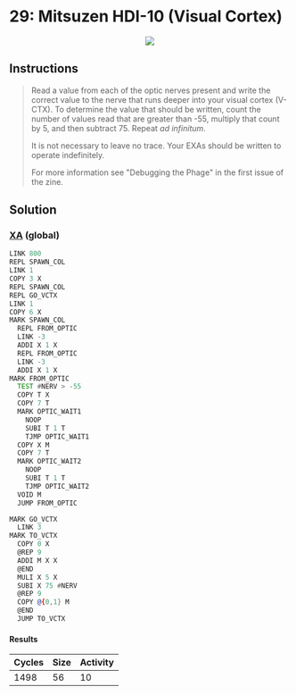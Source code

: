 # 29: Mitsuzen HDI-10 (Visual Cortex)

<div align="center"><img src="EXAPUNKS - Mitsuzen HDI-10 (1498, 56, 10, 2024-06-23-17-31-48).mp4" /></div>

## Instructions
> Read a value from each of the optic nerves present and write the correct value to the nerve that runs deeper into your visual cortex (V-CTX). To determine the value that should be written, count the number of values read that are greater than -55, multiply that count by 5, and then subtract 75. Repeat _ad infinitum_.
> 
> It is not necessary to leave no trace. Your EXAs should be written to operate indefinitely.
> 
> For more information see "Debugging the Phage" in the first issue of the zine.

## Solution

### [XA](XA.exa) (global)
```asm
LINK 800
REPL SPAWN_COL
LINK 1
COPY 3 X
REPL SPAWN_COL
REPL GO_VCTX
LINK 1
COPY 6 X
MARK SPAWN_COL
  REPL FROM_OPTIC
  LINK -3
  ADDI X 1 X
  REPL FROM_OPTIC
  LINK -3
  ADDI X 1 X
MARK FROM_OPTIC
  TEST #NERV > -55
  COPY T X
  COPY 7 T
  MARK OPTIC_WAIT1
    NOOP
    SUBI T 1 T
    TJMP OPTIC_WAIT1
  COPY X M
  COPY 7 T
  MARK OPTIC_WAIT2
    NOOP
    SUBI T 1 T
    TJMP OPTIC_WAIT2
  VOID M
  JUMP FROM_OPTIC

MARK GO_VCTX
  LINK 3
MARK TO_VCTX
  COPY 0 X
  @REP 9
  ADDI M X X
  @END
  MULI X 5 X
  SUBI X 75 #NERV
  @REP 9
  COPY @{0,1} M
  @END
  JUMP TO_VCTX


```

#### Results
| Cycles | Size | Activity |
|--------|------|----------|
| 1498   | 56   | 10       |

